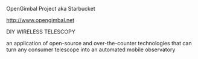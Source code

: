 OpenGimbal Project
aka Starbucket

http://www.opengimbal.net

DIY WIRELESS TELESCOPY

an application of open-source and over-the-counter technologies that can turn any consumer telescope into an automated mobile observatory
